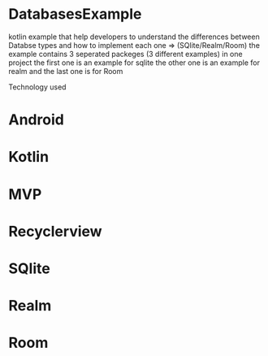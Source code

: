 # DatabasesExample
kotlin example that help developers to understand the differences between Databse types and how to implement each one => (SQlite/Realm/Room)
the example contains 3 seperated packeges (3 different examples) in one project 
the first one is an example for sqlite 
the other one is an example for realm 
and the last one is for Room

Technology used
<h1>Android</h1>
<h1>Kotlin</h1></h1>
<h1>MVP</h1>
<h1>Recyclerview</h1>
<h1>SQlite</h1>
<h1>Realm</h1>
<h1>Room</h1>
